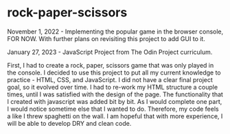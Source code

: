 # rock-paper-scissors
November 1, 2022 - Implementing the popular game in the browser console, FOR NOW. With further plans on revisiting this project to add GUI to it.

January 27, 2023 - JavaScript Project from The Odin Project curriculum. 

First, I had to create a rock, paper, scissors game that was only played in the console. I decided to use this project to put all my current knowledge to practice - HTML, CSS, and JavaScript. I did not have a clear final project goal, so it evolved over time. I had to re-work my HTML structure a couple times, until I was satisfied with the design of the page. The functionality that I created with javascript was added bit by bit. As I would complete one part, I would notice sometime else that I wanted to do. Therefore, my code feels a like I threw spaghetti on the wall. I am hopeful that with more experience, I will be able to develop DRY and clean code.

